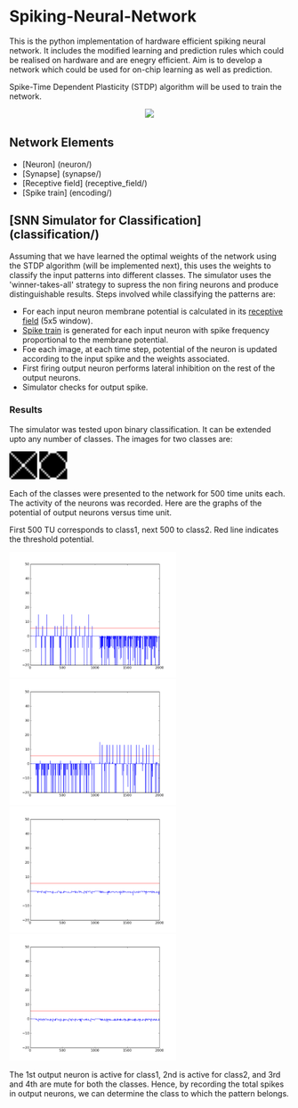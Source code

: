 # Spiking-Neural-Network
This is the python implementation of hardware efficient spiking neural network. It includes the modified learning and prediction rules which could be realised on hardware and are enegry efficient. Aim is to develop a network which could be used for on-chip learning as well as prediction.

Spike-Time Dependent Plasticity (STDP) algorithm will be used to train the network.

<p align="center">
  <img src="http://www.kdnuggets.com/wp-content/uploads/neuron1.jpg" width="500"/>
</p>

## Network Elements
  * [Neuron] (neuron/)
  * [Synapse] (synapse/)
  * [Receptive field] (receptive_field/)
  * [Spike train] (encoding/)


## [SNN Simulator for Classification] (classification/)
Assuming that we have learned the optimal weights of the network using the STDP algorithm (will be implemented next), this uses the weights to classify the input patterns into different classes. The simulator uses the 'winner-takes-all' strategy to supress the non firing neurons and produce distinguishable results. Steps involved while classifying the patterns are:

- For each input neuron membrane potential is calculated in its [receptive field](receptive_field/) (5x5 window).
- [Spike train](encoding/) is generated for each input neuron with spike frequency proportional to the membrane potential.
- Foe each image, at each time step, potential of the neuron is updated according to the input spike and the weights associated.
- First firing output neuron performs lateral inhibition on the rest of the output neurons. 
- Simulator checks for output spike.

### Results
The simulator was tested upon binary classification. It can be extended upto any number of classes. The images for two classes are:

<img src="images/100.png" width="50"/>          <img src="images/101.png" width="50"/>

Each of the classes were presented to the network for 500 time units each. The activity of the neurons was recorded. Here are the graphs of the potential of output neurons versus time unit.

First 500 TU corresponds to class1, next 500 to class2. Red line indicates the threshold potential.

<img src="images/figure_11.png" width="300"/> <img src="images/figure_12.png" width="300"/> <img src="images/figure_13.png" width="300"/> <img src="images/figure_14.png" width="300"/>

The 1st output neuron is active for class1, 2nd is active for class2, and 3rd and 4th are mute for both the classes. Hence, by recording the total spikes in output neurons, we can determine the class to which the pattern belongs.
